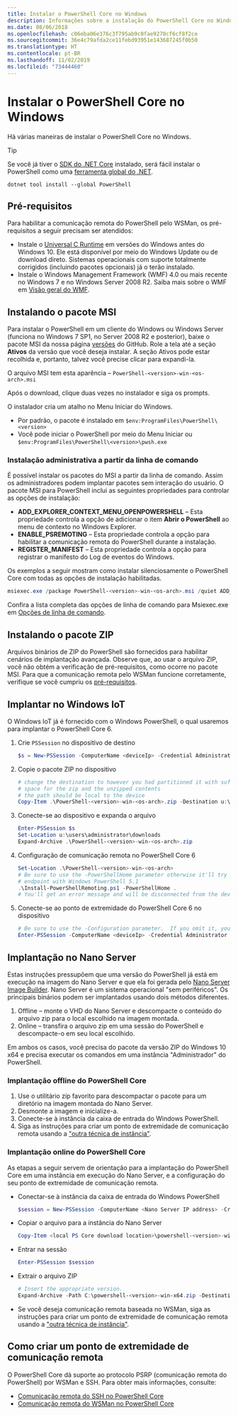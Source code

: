 ```yaml
---
title: Instalar o PowerShell Core no Windows
description: Informações sobre a instalação do PowerShell Core no Windows
ms.date: 08/06/2018
ms.openlocfilehash: c06eba06e376c3f795ab9c0fae9270cf6cf8f2ce
ms.sourcegitcommit: 36e4c79afda2ce11febd93951e143687245f0b50
ms.translationtype: HT
ms.contentlocale: pt-BR
ms.lasthandoff: 11/02/2019
ms.locfileid: "73444460"
---
```

# <a name="installing-powershell-core-on-windows"></a>Instalar o PowerShell Core no Windows

Há várias maneiras de instalar o PowerShell Core no Windows.

> [!TIP]
> Se você já tiver o [SDK do .NET Core](/dotnet/core/sdk) instalado, será fácil instalar o PowerShell como uma [ferramenta global do .NET](/dotnet/core/tools/global-tools).
>
> ```
> dotnet tool install --global PowerShell
> ```

## <a name="prerequisites"></a>Pré-requisitos

Para habilitar a comunicação remota do PowerShell pelo WSMan, os pré-requisitos a seguir precisam ser atendidos:

- Instale o [Universal C Runtime](https://www.microsoft.com/download/details.aspx?id=50410) em versões do Windows antes do Windows 10. Ele está disponível por meio do Windows Update ou de download direto. Sistemas operacionais com suporte totalmente corrigidos (incluindo pacotes opcionais) já o terão instalado.
- Instale o Windows Management Framework (WMF) 4.0 ou mais recente no Windows 7 e no Windows Server 2008 R2. Saiba mais sobre o WMF em [Visão geral do WMF](/powershell/wmf/overview).

## <a name="a-idmsi-installing-the-msi-package"></a><a id="msi" />Instalando o pacote MSI

Para instalar o PowerShell em um cliente do Windows ou Windows Server (funciona no Windows 7 SP1, no Server 2008 R2 e posterior), baixe o pacote MSI da nossa página [versões][releases] do GitHub. Role a tela até a seção **Ativos** da versão que você deseja instalar. A seção Ativos pode estar recolhida e, portanto, talvez você precise clicar para expandi-la.

O arquivo MSI tem esta aparência – `PowerShell-<version>-win-<os-arch>.msi`
<!-- TODO: should be updated to point to the Download Center as well -->

Após o download, clique duas vezes no instalador e siga os prompts.

O instalador cria um atalho no Menu Iniciar do Windows.

- Por padrão, o pacote é instalado em `$env:ProgramFiles\PowerShell\<version>`
- Você pode iniciar o PowerShell por meio do Menu Iniciar ou `$env:ProgramFiles\PowerShell\<version>\pwsh.exe`

### <a name="administrative-install-from-the-command-line"></a>Instalação administrativa a partir da linha de comando

É possível instalar os pacotes do MSI a partir da linha de comando. Assim os administradores podem implantar pacotes sem interação do usuário. O pacote MSI para PowerShell inclui as seguintes propriedades para controlar as opções de instalação:

- **ADD_EXPLORER_CONTEXT_MENU_OPENPOWERSHELL** – Esta propriedade controla a opção de adicionar o item **Abrir o PowerShell** ao menu de contexto no Windows Explorer.
- **ENABLE_PSREMOTING** – Esta propriedade controla a opção para habilitar a comunicação remota do PowerShell durante a instalação.
- **REGISTER_MANIFEST** – Esta propriedade controla a opção para registrar o manifesto do Log de eventos do Windows.

Os exemplos a seguir mostram como instalar silenciosamente o PowerShell Core com todas as opções de instalação habilitadas.

```powershell
msiexec.exe /package PowerShell-<version>-win-<os-arch>.msi /quiet ADD_EXPLORER_CONTEXT_MENU_OPENPOWERSHELL=1 ENABLE_PSREMOTING=1 REGISTER_MANIFEST=1
```

Confira a lista completa das opções de linha de comando para Msiexec.exe em [Opções de linha de comando](/windows/desktop/Msi/command-line-options).

## <a name="a-idzip-installing-the-zip-package"></a><a id="zip" />Instalando o pacote ZIP

Arquivos binários de ZIP do PowerShell são fornecidos para habilitar cenários de implantação avançada. Observe que, ao usar o arquivo ZIP, você não obtém a verificação de pré-requisitos, como ocorre no pacote MSI. Para que a comunicação remota pelo WSMan funcione corretamente, verifique se você cumpriu os [pré-requisitos](#prerequisites).

## <a name="deploying-on-windows-iot"></a>Implantar no Windows IoT

O Windows IoT já é fornecido com o Windows PowerShell, o qual usaremos para implantar o PowerShell Core 6.

1. Crie `PSSession` no dispositivo de destino

   ```powershell
   $s = New-PSSession -ComputerName <deviceIp> -Credential Administrator
   ```

2. Copie o pacote ZIP no dispositivo

   ```powershell
   # change the destination to however you had partitioned it with sufficient
   # space for the zip and the unzipped contents
   # the path should be local to the device
   Copy-Item .\PowerShell-<version>-win-<os-arch>.zip -Destination u:\users\administrator\Downloads -ToSession $s
   ```

3. Conecte-se ao dispositivo e expanda o arquivo

   ```powershell
   Enter-PSSession $s
   Set-Location u:\users\administrator\downloads
   Expand-Archive .\PowerShell-<version>-win-<os-arch>.zip
   ```

4. Configuração de comunicação remota no PowerShell Core 6

   ```powershell
   Set-Location .\PowerShell-<version>-win-<os-arch>
   # Be sure to use the -PowerShellHome parameter otherwise it'll try to create a new
   # endpoint with Windows PowerShell 5.1
   .\Install-PowerShellRemoting.ps1 -PowerShellHome .
   # You'll get an error message and will be disconnected from the device because it has to restart WinRM
   ```

5. Conecte-se ao ponto de extremidade do PowerShell Core 6 no dispositivo

   ```powershell
   # Be sure to use the -Configuration parameter.  If you omit it, you will connect to Windows PowerShell 5.1
   Enter-PSSession -ComputerName <deviceIp> -Credential Administrator -Configuration powershell.<version>
   ```

## <a name="deploying-on-nano-server"></a>Implantação no Nano Server

Estas instruções pressupõem que uma versão do PowerShell já está em execução na imagem do Nano Server e que ela foi gerada pelo [Nano Server Image Builder](/windows-server/get-started/deploy-nano-server).
Nano Server é um sistema operacional "sem periféricos". Os principais binários podem ser implantados usando dois métodos diferentes.

1. Offline – monte o VHD do Nano Server e descompacte o conteúdo do arquivo zip para o local escolhido na imagem montada.
2. Online – transfira o arquivo zip em uma sessão do PowerShell e descompacte-o em seu local escolhido.

Em ambos os casos, você precisa do pacote da versão ZIP do Windows 10 x64 e precisa executar os comandos em uma instância "Administrador" do PowerShell.

### <a name="offline-deployment-of-powershell-core"></a>Implantação offline do PowerShell Core

1. Use o utilitário zip favorito para descompactar o pacote para um diretório na imagem montada do Nano Server.
2. Desmonte a imagem e inicialize-a.
3. Conecte-se à instância da caixa de entrada do Windows PowerShell.
4. Siga as instruções para criar um ponto de extremidade de comunicação remota usando a ["outra técnica de instância"](../learn/remoting/wsman-remoting-in-powershell-core.md#executed-by-another-instance-of-powershell-on-behalf-of-the-instance-that-it-will-register).

### <a name="online-deployment-of-powershell-core"></a>Implantação online do PowerShell Core

As etapas a seguir servem de orientação para a implantação do PowerShell Core em uma instância em execução do Nano Server, e a configuração do seu ponto de extremidade de comunicação remota.

- Conectar-se à instância da caixa de entrada do Windows PowerShell

  ```powershell
  $session = New-PSSession -ComputerName <Nano Server IP address> -Credential <An Administrator account on the system>
  ```

- Copiar o arquivo para a instância do Nano Server

  ```powershell
  Copy-Item <local PS Core download location>\powershell-<version>-win-x64.zip c:\ -ToSession $session
  ```

- Entrar na sessão

  ```powershell
  Enter-PSSession $session
  ```

- Extrair o arquivo ZIP

  ```powershell
  # Insert the appropriate version.
  Expand-Archive -Path C:\powershell-<version>-win-x64.zip -DestinationPath "C:\PowerShellCore_<version>"
  ```

- Se você deseja comunicação remota baseada no WSMan, siga as instruções para criar um ponto de extremidade de comunicação remota usando a ["outra técnica de instância"](../learn/remoting/WSMan-Remoting-in-PowerShell-Core.md#executed-by-another-instance-of-powershell-on-behalf-of-the-instance-that-it-will-register).

## <a name="how-to-create-a-remoting-endpoint"></a>Como criar um ponto de extremidade de comunicação remota

O PowerShell Core dá suporte ao protocolo PSRP (comunicação remota do PowerShell) por WSMan e SSH. Para obter mais informações, consulte:

- [Comunicação remota do SSH no PowerShell Core][ssh-remoting]
- [Comunicação remota do WSMan no PowerShell Core][wsman-remoting]

<!-- [download-center]: TODO -->

[releases]: https://github.com/PowerShell/PowerShell/releases
[ssh-remoting]: ../learn/remoting/SSH-Remoting-in-PowerShell-Core.md
[wsman-remoting]: ../learn/remoting/WSMan-Remoting-in-PowerShell-Core.md
[AppVeyor]: https://ci.appveyor.com/project/PowerShell/powershell
